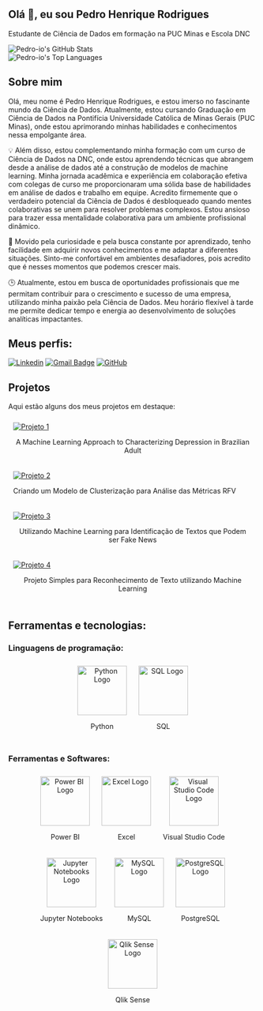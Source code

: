 ## Olá 👋, eu sou Pedro Henrique Rodrigues

Estudante de Ciência de Dados em formação na PUC Minas e Escola DNC

  <img src="https://github-readme-stats.vercel.app/api?username=Pedro-io&theme=dracula&show_icons=true&hide_border=false&count_private=true" alt="Pedro-io's GitHub Stats" />
  <br>
  <img src="https://github-readme-stats.vercel.app/api/top-langs/?username=Pedro-io&theme=dracula&show_icons=true&hide_border=false&layout=compact" alt="Pedro-io's Top Languages" />



## Sobre mim

Olá, meu nome é Pedro Henrique Rodrigues, e estou imerso no fascinante mundo da Ciência de Dados. Atualmente, estou cursando Graduação em Ciência de Dados na Pontifícia Universidade Católica de Minas Gerais (PUC Minas), onde estou aprimorando minhas habilidades e conhecimentos nessa empolgante área.

💡 Além disso, estou complementando minha formação com um curso de Ciência de Dados na DNC, onde estou aprendendo técnicas que abrangem desde a análise de dados até a construção de modelos de machine learning. Minha jornada acadêmica e experiência em colaboração efetiva com colegas de curso me proporcionaram uma sólida base de habilidades em análise de dados e trabalho em equipe. Acredito firmemente que o verdadeiro potencial da Ciência de Dados é desbloqueado quando mentes colaborativas se unem para resolver problemas complexos. Estou ansioso para trazer essa mentalidade colaborativa para um ambiente profissional dinâmico.

🌟 Movido pela curiosidade e pela busca constante por aprendizado, tenho facilidade em adquirir novos conhecimentos e me adaptar a diferentes situações. Sinto-me confortável em ambientes desafiadores, pois acredito que é nesses momentos que podemos crescer mais.

🕒 Atualmente, estou em busca de oportunidades profissionais que me permitam contribuir para o crescimento e sucesso de uma empresa, utilizando minha paixão pela Ciência de Dados. Meu horário flexível à tarde me permite dedicar tempo e energia ao desenvolvimento de soluções analíticas impactantes.


## Meus perfis:

[![Linkedin](https://img.shields.io/badge/-username-blue?style=flat-square&logo=Linkedin&logoColor=white&link=https://www.linkedin.com/in/pedro-io/)](https://www.linkedin.com/in/pedro-io/)
[![Gmail Badge](https://img.shields.io/badge/p.rodrigues2532@gmail.com-006bed?style=flat-square&logo=Gmail&logoColor=white&link=mailto:SEU-EMAIL)](mailto:p.rodrigues2532@gmail.com)
[![GitHub](https://img.shields.io/github/followers/Pedro-io?label=follow&style=social)](https://github.com/Pedro-io)

## Projetos 

Aqui estão alguns dos meus projetos em destaque:


  <div style="display: inline-block; margin: 10px;">
    <a href="https://github.com/Pedro-io/A-Machine-Learning-Approach-to-Characterizing-Depression-in-Brazilian-Adult.git" target="_blank">
      <img src="https://img.shields.io/badge/-Projeto 1-blueviolet?style=flat-square&logo=github&logoColor=white" alt="Projeto 1">
    </a>
    <p align="center">A Machine Learning Approach to Characterizing Depression in Brazilian Adult</p>
  </div>

  <div style="display: inline-block; margin: 10px;">
    <a href="https://github.com/Pedro-io/MODELO-DE-CLUSTERIZA--O-PARA-ANALISE-DE-M-TRICAS.git" target="_blank">
      <img src="https://img.shields.io/badge/-Projeto 2-green?style=flat-square&logo=github&logoColor=white" alt="Projeto 2">
    </a>
    <p align="center">Criando um Modelo de Clusterização para Análise das Métricas RFV</p>
  </div>

  <div style="display: inline-block; margin: 10px;">
    <a href="https://github.com/Pedro-io/Usando-ML-e-Reconhecimento-de-texto-para-identificacao-e-fake-news.git" target="_blank">
      <img src="https://img.shields.io/badge/-Projeto 3-red?style=flat-square&logo=github&logoColor=white" alt="Projeto 3">
    </a>
    <p align="center">Utilizando Machine Learning para Identificação de Textos que Podem ser Fake News</p>
  </div>

  <div style="display: inline-block; margin: 10px;">
    <a href="https://github.com/Pedro-io/reconhecendo_texto_com_machine_learning.git" target="_blank">
      <img src="https://img.shields.io/badge/-Projeto 4-yellow?style=flat-square&logo=github&logoColor=white" alt="Projeto 4">
    </a>
    <p align="center">Projeto Simples para Reconhecimento de Texto utilizando Machine Learning</p>
  </div>

## Ferramentas e tecnologias:

### Linguagens de programação:

<div align="center">
  <div style="display: inline-block; margin: 10px;">
    <a href="https://www.python.org/" target="_blank">
      <img src="https://www.python.org/static/img/python-logo.png" alt="Python Logo" width="100">
    </a>
    <p align="center">Python</p>
  </div>

  <div style="display: inline-block; margin: 10px;">
    <a href="https://www.w3schools.com/sql/" target="_blank">
      <img src="https://upload.wikimedia.org/wikipedia/commons/thumb/2/29/SQL_Logo.svg/1200px-SQL_Logo.svg.png" alt="SQL Logo" width="100">
    </a>
    <p align="center">SQL</p>
  </div>
</div>


### Ferramentas e Softwares:

<div align="center">
  <div style="display: inline-block; margin: 10px;">
    <a href="https://powerbi.microsoft.com/pt-br/" target="_blank">
      <img src="https://upload.wikimedia.org/wikipedia/commons/thumb/1/1d/Power_BI_logo.svg/1200px-Power_BI_logo.svg.png" alt="Power BI Logo" width="100">
    </a>
    <p align="center">Power BI</p>
  </div>

  <div style="display: inline-block; margin: 10px;">
    <a href="https://www.microsoft.com/pt-br/microsoft-365/excel" target="_blank">
      <img src="https://upload.wikimedia.org/wikipedia/commons/thumb/3/30/Microsoft_Excel_2019_logo.svg/1200px-Microsoft_Excel_2019_logo.svg.png" alt="Excel Logo" width="100">
    </a>
    <p align="center">Excel</p>
  </div>

  <div style="display: inline-block; margin: 10px;">
    <a href="https://code.visualstudio.com/" target="_blank">
      <img src="https://upload.wikimedia.org/wikipedia/commons/thumb/9/9a/Visual_Studio_Code_1.35_icon.svg/1024px-Visual_Studio_Code_1.35_icon.svg.png" alt="Visual Studio Code Logo" width="100">
    </a>
    <p align="center">Visual Studio Code</p>
  </div>

  <div style="display: inline-block; margin: 10px;">
    <a href="https://jupyter.org/" target="_blank">
      <img src="https://upload.wikimedia.org/wikipedia/commons/thumb/3/38/Jupyter_logo.svg/1200px-Jupyter_logo.svg.png" alt="Jupyter Notebooks Logo" width="100">
    </a>
    <p align="center">Jupyter Notebooks</p>
  </div>

  <div style="display: inline-block; margin: 10px;">
    <a href="https://www.mysql.com/" target="_blank">
      <img src="https://upload.wikimedia.org/wikipedia/commons/thumb/7/70/MySQL_Logo.svg/1200px-MySQL_Logo.svg.png" alt="MySQL Logo" width="100">
    </a>
    <p align="center">MySQL</p>
  </div>

  <div style="display: inline-block; margin: 10px;">
    <a href="https://www.postgresql.org/" target="_blank">
      <img src="https://upload.wikimedia.org/wikipedia/commons/thumb/2/29/PostgreSQL_logo.svg/1200px-PostgreSQL_logo.svg.png" alt="PostgreSQL Logo" width="100">
    </a>
    <p align="center">PostgreSQL</p>
  </div>

  <div style="display: inline-block; margin: 10px;">
    <a href="https://www.qlik.com/" target="_blank">
      <img src="https://upload.wikimedia.org/wikipedia/commons/thumb/e/e0/Qlik_Sense_Logo.svg/1024px-Qlik_Sense_Logo.svg.png" alt="Qlik Sense Logo" width="100">
    </a>
    <p align="center">Qlik Sense</p>
  </div>
</div>

